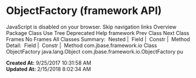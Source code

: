 # ObjectFactory (framework   API)

JavaScript is disabled on your browser. Skip navigation links Overview Package Class Use Tree Deprecated Help framework Prev Class Next Class Frames No Frames All Classes Summary:  Nested |  Field |  Constr |  Method Detail:  Field |  Constr |  Method com.jbase.framework.io Class ObjectFactory java.lang.Object com.jbase.framework.io.ObjectFactory pu  

**Created At:** 9/25/2017 10:31:58 AM  
**Updated At:** 2/15/2018 8:02:34 AM  


